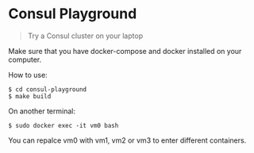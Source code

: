 # Consul Playground

> Try a Consul cluster on your laptop

Make sure that you have docker-compose and docker installed on your computer.

How to use:

```
$ cd consul-playground
$ make build
```

On another terminal:

```
$ sudo docker exec -it vm0 bash
```

You can repalce vm0 with vm1, vm2 or vm3 to enter different containers.